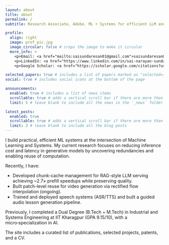 ```yaml
---
layout: about
title: about
permalink: /
subtitle: Research Associate, Adobe. ML + Systems for efficient LLM and video generation.

profile:
  align: right
  image: prof_pic.jpg
  image_circular: false # crops the image to make it circular
  more_info: >
    <p>Email: <a href="mailto:saisundaresan01@gmail.com">saisundaresan01@gmail.com</a></p>
    <p>LinkedIn: <a href="https://www.linkedin.com/in/sai-narayan-sundaresan/" target="_blank">sai-narayan-sundaresan</a></p>
    <p>Google Scholar: <a href="https://scholar.google.com/citations?user=icwyFlQAAAAJ&hl=en" target="_blank">icwyFlQAAAAJ</a></p>

selected_papers: true # includes a list of papers marked as "selected={true}"
social: true # includes social icons at the bottom of the page

announcements:
  enabled: true # includes a list of news items
  scrollable: true # adds a vertical scroll bar if there are more than 3 news items
  limit: 5 # leave blank to include all the news in the `_news` folder

latest_posts:
  enabled: true
  scrollable: true # adds a vertical scroll bar if there are more than 3 new posts items
  limit: 3 # leave blank to include all the blog posts
---
```


I build practical, efficient ML systems at the intersection of Machine Learning and Systems. My current research focuses on reducing inference cost and latency in generative models by uncovering redundancies and enabling reuse of computation.

Recently, I have:

- Developed chunk-cache management for RAG-style LLM serving achieving ~2.7× prefill speedups while preserving quality.
- Built patch-level reuse for video generation via rectified flow interpolation (ongoing).
- Trained and deployed speech systems (ASR/TTS) and built a guided audio lesson generation pipeline.

Previously, I completed a Dual Degree (B.Tech + M.Tech) in Industrial and Systems Engineering at IIT Kharagpur (GPA 9.15/10), with a micro‑specialization in AI.

The site includes a curated list of publications, selected projects, patents, and a CV.
